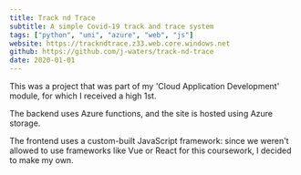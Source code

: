 ```yaml
---
title: Track nd Trace
subtitle: A simple Covid-19 track and trace system
tags: ["python", "uni", "azure", "web", "js"]
website: https://trackndtrace.z33.web.core.windows.net
github: https://github.com/j-waters/track-nd-trace
date: 2020-01-01
---
```


This was a project that was part of my 'Cloud Application Development' module, for which I received a high 1st.

The backend uses Azure functions, and the site is hosted using Azure storage.

The frontend uses a custom-built JavaScript framework: since we weren't allowed to use
frameworks like Vue or React for this coursework, I decided to make my own.
